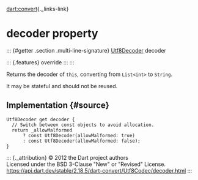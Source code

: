 [dart:convert](../../dart-convert/dart-convert-library){._links-link}

decoder property
================

::: {#getter .section .multi-line-signature}
[Utf8Decoder](../utf8decoder-class) decoder

::: {.features}
override
:::
:::

Returns the decoder of `this`, converting from `List<int>` to `String`.

It may be stateful and should not be reused.

Implementation {#source}
--------------

``` {.language-dart data-language="dart"}
Utf8Decoder get decoder {
  // Switch between const objects to avoid allocation.
  return _allowMalformed
      ? const Utf8Decoder(allowMalformed: true)
      : const Utf8Decoder(allowMalformed: false);
}
```

::: {._attribution}
© 2012 the Dart project authors\
Licensed under the BSD 3-Clause \"New\" or \"Revised\" License.\
<https://api.dart.dev/stable/2.18.5/dart-convert/Utf8Codec/decoder.html>
:::
